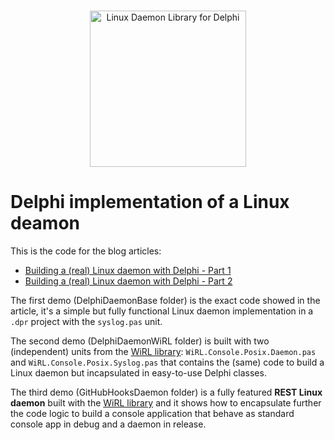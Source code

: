 <br />

<p align="center">
  <a href="http://jwt.io/">
    <img src="https://user-images.githubusercontent.com/4686497/61203276-326be280-a6ea-11e9-879e-6a1007d1a064.png" alt="Linux Daemon Library for Delphi" width="250" />
  </a>
</p>

# Delphi implementation of a Linux deamon

This is the code for the blog articles:

- [Building a (real) Linux daemon with Delphi - Part 1](https://blog.paolorossi.net/building-a-real-linux-daemon-with-delphi-part-1/)
- [Building a (real) Linux daemon with Delphi - Part 2](https://blog.paolorossi.net/building-a-real-linux-daemon-with-delphi-part-2/)

The first demo (DelphiDaemonBase folder) is the exact code showed in the article, it's a simple but fully functional Linux daemon implementation in a `.dpr` project with the `syslog.pas` unit.

The second demo (DelphiDaemonWiRL folder) is built with two (independent) units from the [WiRL library](https://github.com/delphi-blocks/WiRL):
`WiRL.Console.Posix.Daemon.pas` and `WiRL.Console.Posix.Syslog.pas` that contains the (same) code to build a Linux daemon but incapsulated in easy-to-use Delphi classes.

The third demo (GitHubHooksDaemon folder) is a fully featured **REST Linux daemon** built with the [WiRL library](https://github.com/delphi-blocks/WiRL) and it shows how to encapsulate further the code logic to build a console application that behave as standard console app in debug and a daemon in release.
